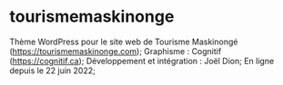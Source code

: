 # tourismemaskinonge

Thème WordPress pour le site web de Tourisme Maskinongé (https://tourismemaskinonge.com);
Graphisme : Cognitif (https://cognitif.ca);
Développement et intégration : Joël Dion;
En ligne depuis le 22 juin 2022;